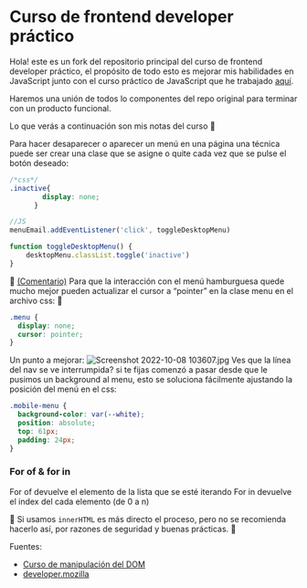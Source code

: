 # Curso de frontend developer práctico

Hola! este es un fork del repositorio principal del curso de frontend developer práctico, el propósito de todo esto es mejorar mis habilidades en JavaScript junto con el curso práctico de JavaScript que he trabajado [aquí](https://github.com/UnMecaNiko/cursoPracticoJavaScript).

Haremos una unión de todos lo componentes del repo original para terminar con un producto funcional.

Lo que verás a continuación son mis notas del curso 💚

Para hacer desaparecer o aparecer un menú en una página una técnica puede ser crear una clase que se asigne o quite cada vez que se pulse el botón deseado:

```css
/*css*/
.inactive{
        display: none;
      }
```
```js
//JS
menuEmail.addEventListener('click', toggleDesktopMenu)

function toggleDesktopMenu() {
    desktopMenu.classList.toggle('inactive')
}
````

🚀 [(Comentario)](https://platzi.com/comentario/4166440/) Para que la interacción con el menú hamburguesa quede mucho mejor pueden actualizar el cursor a “pointer” en la clase menu en el archivo css: 💚

```css
.menu {
  display: none;
  cursor: pointer;
}
```

Un punto a mejorar:
![Screenshot 2022-10-08 103607.jpg](https://static.platzi.com/media/user_upload/Screenshot%202022-10-08%20103607-35929556-c0a5-483e-ad37-c579790e5008.jpg)
Ves que la línea del nav se ve interrumpida? si te fijas comenzó a pasar desde que le pusimos un background al menu, esto se soluciona fácilmente ajustando la posición del menú en el css:
```css
.mobile-menu {
  background-color: var(--white);
  position: absolute;
  top: 61px;
  padding: 24px;
}
```

### For of & for in

For of devuelve el elemento de la lista que se esté iterando
For in devuelve el index del cada elemento (de 0 a n)


🚀 Si usamos `innerHTML` es más directo el proceso, pero no se recomienda hacerlo así, por razones de seguridad y buenas prácticas. 💚

Fuentes:

- [Curso de manipulación del DOM](https://platzi.com/clases/2193-dom/34860-otras-formas-de-agregar/)
- [developer.mozilla](https://developer.mozilla.org/en-US/docs/Web/API/Element/innerHTML#:~:text=The%20innerHTML%20property%20can%20be,the%20page%20was%20initially%20loaded.)